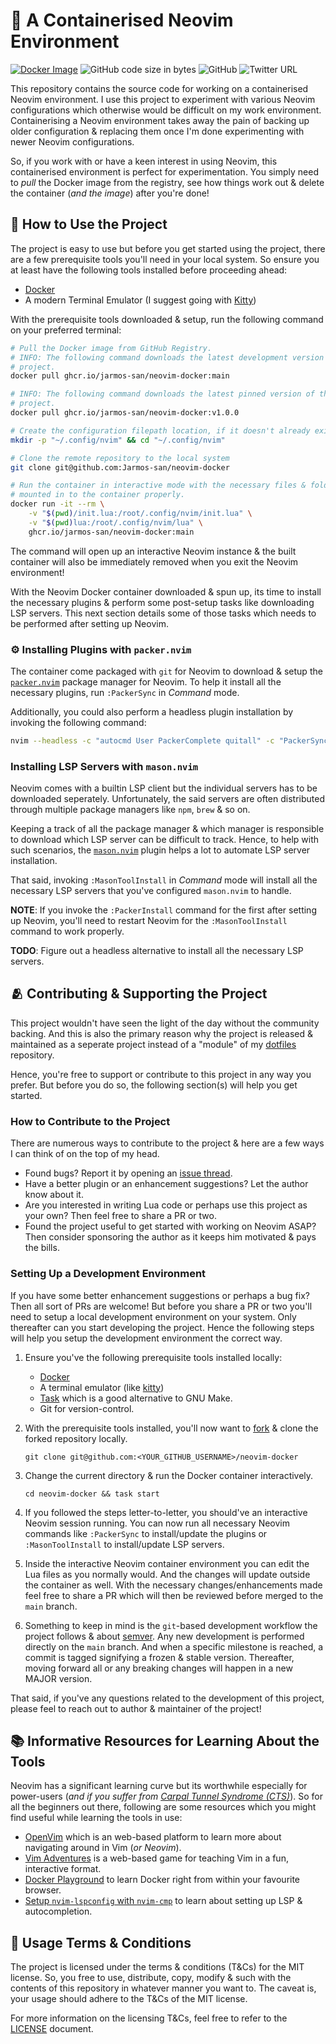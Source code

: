 # 🍱 A Containerised Neovim Environment

[![Docker Image](https://github.com/Jarmos-san/neovim-docker/actions/workflows/publish.yml/badge.svg)](https://github.com/Jarmos-san/neovim-docker/actions/workflows/publish.yml)
![GitHub code size in bytes](https://img.shields.io/github/languages/code-size/Jarmos-san/neovim-docker?color=%23181717&label=Size&logo=github)
![GitHub](https://img.shields.io/github/license/Jarmos-san/neovim-docker?label=License&logo=github)
![Twitter URL](https://img.shields.io/twitter/url?style=social&url=https%3A%2F%2Fgithub.com%2FJarmos-san%2Fneovim-docker)

This repository contains the source code for working on a containerised Neovim
environment. I use this project to experiment with various Neovim configurations
which otherwise would be difficult on my work environment. Containerising a
Neovim environment takes away the pain of backing up older configuration &
replacing them once I'm done experimenting with newer Neovim configurations.

So, if you work with or have a keen interest in using Neovim, this containerised
environment is perfect for experimentation. You simply need to _pull_ the Docker
image from the registry, see how things work out & delete the container (_and
the image_) after you're done!

## 🦮 How to Use the Project

The project is easy to use but before you get started using the project, there
are a few prerequisite tools you'll need in your local system. So ensure you at
least have the following tools installed before proceeding ahead:

- [Docker][5]
- A modern Terminal Emulator (I suggest going with [Kitty][6])

With the prerequisite tools downloaded & setup, run the following command on
your preferred terminal:

```bash
# Pull the Docker image from GitHub Registry.
# INFO: The following command downloads the latest development version of the
# project.
docker pull ghcr.io/jarmos-san/neovim-docker:main

# INFO: The following command downloads the latest pinned version of the
# project.
docker pull ghcr.io/jarmos-san/neovim-docker:v1.0.0

# Create the configuration filepath location, if it doesn't already exists.
mkdir -p "~/.config/nvim" && cd "~/.config/nvim"

# Clone the remote repository to the local system
git clone git@github.com:Jarmos-san/neovim-docker

# Run the container in interactive mode with the necessary files & folders
# mounted in to the container properly.
docker run -it --rm \
    -v "$(pwd)/init.lua:/root/.config/nvim/init.lua" \
    -v "$(pwd)lua:/root/.config/nvim/lua" \
    ghcr.io/jarmos-san/neovim-docker:main
```

The command will open up an interactive Neovim instance & the built container
will also be immediately removed when you exit the Neovim environment!

With the Neovim Docker container downloaded & spun up, its time to install the
necessary plugins & perform some post-setup tasks like downloading LSP servers.
This next section details some of those tasks which needs to be performed after
setting up Neovim.

### ⚙️ Installing Plugins with `packer.nvim`

The container come packaged with `git` for Neovim to download & setup the
[`packer.nvim`][1] package manager for Neovim. To help it install all the
necessary plugins, run `:PackerSync` in _Command_ mode.

Additionally, you could also perform a headless plugin installation by invoking
the following command:

```bash
nvim --headless -c "autocmd User PackerComplete quitall" -c "PackerSync"
```

### Installing LSP Servers with `mason.nvim`

Neovim comes with a builtin LSP client but the individual servers has to be
downloaded seperately. Unfortunately, the said servers are often distributed
through multiple package managers like `npm`, `brew` & so on.

Keeping a track of all the package manager & which manager is responsible to
download which LSP server can be difficult to track. Hence, to help with such
scenarios, the [`mason.nvim`][2] plugin helps a lot to automate LSP server
installation.

That said, invoking `:MasonToolInstall` in _Command_ mode will install all the
necessary LSP servers that you've configured `mason.nvim` to handle.

**NOTE**: If you invoke the `:PackerInstall` command for the first after setting
up Neovim, you'll need to restart Neovim for the `:MasonToolInstall` command to
work properly.

**TODO**: Figure out a headless alternative to install all the necessary LSP
servers.

## 🫂 Contributing & Supporting the Project

This project wouldn't have seen the light of the day without the community
backing. And this is also the primary reason why the project is released &
maintained as a seperate project instead of a "module" of my [dotfiles][3]
repository.

Hence, you're free to support or contribute to this project in any way you
prefer. But before you do so, the following section(s) will help you get
started.

### How to Contribute to the Project

There are numerous ways to contribute to the project & here are a few ways I can
think of on the top of my head.

- Found bugs? Report it by opening an [issue thread][4].
- Have a better plugin or an enhancement suggestions? Let the author know about
  it.
- Are you interested in writing Lua code or perhaps use this project as your
  own? Then feel free to share a PR or two.
- Found the project useful to get started with working on Neovim ASAP? Then
  consider sponsoring the author as it keeps him motivated & pays the bills.

### Setting Up a Development Environment

If you have some better enhancement suggestions or perhaps a bug fix? Then all
sort of PRs are welcome! But before you share a PR or two you'll need to setup a
local development environment on your system. Only thereafter can you start
developing the project. Hence the following steps will help you setup the
development environment the correct way.

1. Ensure you've the following prerequisite tools installed locally:

   - [Docker][5]
   - A terminal emulator (like [kitty][7])
   - [Task][8] which is a good alternative to GNU Make.
   - Git for version-control.

2. With the prerequisite tools installed, you'll now want to [fork][9] & clone
   the forked repository locally.

   ```console
   git clone git@github.com:<YOUR_GITHUB_USERNAME>/neovim-docker
   ```

3. Change the current directory & run the Docker container interactively.

   ```console
   cd neovim-docker && task start
   ```

4. If you followed the steps letter-to-letter, you should've an interactive
   Neovim session running. You can now run all necessary Neovim commands like
   `:PackerSync` to install/update the plugins or `:MasonToolInstall` to
   install/update LSP servers.

5. Inside the interactive Neovim container environment you can edit the Lua
   files as you normally would. And the changes will update outside the
   container as well. With the necessary changes/enhancements made feel free to
   share a PR which will then be reviewed before merged to the `main` branch.

6. Something to keep in mind is the `git`-based development workflow the project
   follows & about [semver][10]. Any new development is performed directly on
   the `main` branch. And when a specific milestone is reached, a commit is
   tagged signifying a frozen & stable version. Thereafter, moving forward all
   or any breaking changes will happen in a new MAJOR version.

That said, if you've any questions related to the development of this project,
please feel to reach out to author & maintainer of the project!

## 📚 Informative Resources for Learning About the Tools

Neovim has a significant learning curve but its worthwhile especially for
power-users (_and if you suffer from
[Carpal Tunnel Syndrome (CTS)](https://www.ninds.nih.gov/carpal-tunnel-syndrome-fact-sheet)_).
So for all the beginners out there, following are some resources which you might
find useful while learning the tools in use:

- [OpenVim](https://www.openvim.com) which is an web-based platform to learn
  more about navigating around in Vim (_or Neovim_).
- [Vim Adventures](https://vim-adventures.com) is a web-based game for teaching
  Vim in a fun, interactive format.
- [Docker Playground](https://www.docker.com/play-with-docker) to learn Docker
  right from within your favourite browser.
- [Setup `nvim-lspconfig` with `nvim-cmp`][6] to learn about setting up LSP &
  autocompletion.

## 📄 Usage Terms & Conditions

The project is licensed under the terms & conditions (T&Cs) for the MIT license.
So, you free to use, distribute, copy, modify & such with the contents of this
repository in whatever manner you want to. The caveat is, your usage should
adhere to the T&Cs of the MIT license.

For more information on the licensing T&Cs, feel free to refer to the
[LICENSE](./LICENSE) document.

<!-- Reference Links -->

[1]: https://github.com/wbthomason/packer.nvim
[2]: https://github.com/williamboman/mason.nvim
[3]: https://github.com/Jarmos-san/dotfiles
[4]: https://github.com/Jarmos-san/neovim-docker/issues/new/choose
[5]: https://www.docker.com
[6]:
  https://vonheikemen.github.io/devlog/tools/setup-nvim-lspconfig-plus-nvim-cmp
[7]: https://sw.kovidgoyal.net/kitty
[8]: https://taskfile.dev
[9]: https://docs.github.com/en/get-started/quickstart/fork-a-repo
[10]: https://semver.org
